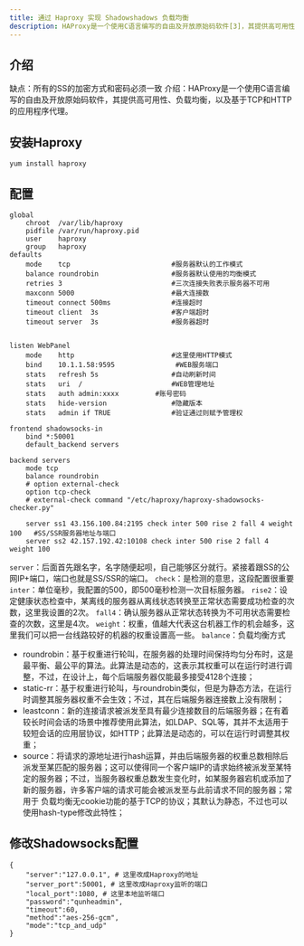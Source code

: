 ```yaml
---
title: 通过 Haproxy 实现 Shadowshadows 负载均衡
description: HAProxy是一个使用C语言编写的自由及开放原始码软件[3]，其提供高可用性、负载均衡，以及基于TCP和HTTP的应用程序代理。
---
```


## 介绍

缺点：所有的SS的加密方式和密码必须一致
介绍：HAProxy是一个使用C语言编写的自由及开放原始码软件，其提供高可用性、负载均衡，以及基于TCP和HTTP的应用程序代理。
<!-- more -->
## 安装Haproxy

```shell
yum install haproxy
```

## 配置

```shell
global
    chroot  /var/lib/haproxy
    pidfile /var/run/haproxy.pid
    user    haproxy
    group   haproxy
defaults
    mode    tcp                         #服务器默认的工作模式
    balance roundrobin                  #服务器默认使用的均衡模式
    retries 3                           #三次连接失败表示服务器不可用
    maxconn 5000                        #最大连接数
    timeout connect 500ms               #连接超时
    timeout client  3s                  #客户端超时
    timeout server  3s                  #服务器超时


listen WebPanel
    mode    http                        #这里使用HTTP模式
    bind    10.1.1.58:9595               #WEB服务端口
    stats   refresh 5s                  #自动刷新时间
    stats   uri  /                      #WEB管理地址
    stats   auth admin:xxxx         #账号密码
    stats   hide-version                #隐藏版本
    stats   admin if TRUE               #验证通过则赋予管理权

frontend shadowsocks-in
    bind *:50001
    default_backend servers

backend servers
    mode tcp
    balance roundrobin
    # option external-check
    option tcp-check
    # external-check command "/etc/haproxy/haproxy-shadowsocks-checker.py"

    server ss1 43.156.100.84:2195 check inter 500 rise 2 fall 4 weight 100   #SS/SSR服务器地址与端口
    server ss2 42.157.192.42:10108 check inter 500 rise 2 fall 4 weight 100
```

`server`：后面首先跟名字，名字随便起呗，自己能够区分就行。紧接着跟SS的公网IP+端口，端口也就是SS/SSR的端口。
`check`：是检测的意思，这段配置很重要
`inter`：单位毫秒，我配置的500，即500毫秒检测一次目标服务器。
`rise2`：设定健康状态检查中，某离线的服务器从离线状态转换至正常状态需要成功检查的次数，这里我设置的2次。
`fall4`：确认服务器从正常状态转换为不可用状态需要检查的次数，这里是4次。
`weight`：权重，值越大代表这台机器工作的机会越多，这里我们可以把一台线路较好的机器的权重设置高一些。
`balance`：负载均衡方式

- roundrobin：基于权重进行轮叫，在服务器的处理时间保持均匀分布时，这是最平衡、最公平的算法。此算法是动态的，这表示其权重可以在运行时进行调整，不过，在设计上，每个后端服务器仅能最多接受4128个连接；
- static-rr：基于权重进行轮叫，与roundrobin类似，但是为静态方法，在运行时调整其服务器权重不会生效；不过，其在后端服务器连接数上没有限制；
- leastconn：新的连接请求被派发至具有最少连接数目的后端服务器；在有着较长时间会话的场景中推荐使用此算法，如LDAP、SQL等，其并不太适用于较短会话的应用层协议，如HTTP；此算法是动态的，可以在运行时调整其权重；
- source：将请求的源地址进行hash运算，并由后端服务器的权重总数相除后派发至某匹配的服务器；这可以使得同一个客户端IP的请求始终被派发至某特定的服务器；不过，当服务器权重总数发生变化时，如某服务器宕机或添加了新的服务器，许多客户端的请求可能会被派发至与此前请求不同的服务器；常用于 负载均衡无cookie功能的基于TCP的协议；其默认为静态，不过也可以使用hash-type修改此特性；

## 修改Shadowsocks配置

```shell
{
    "server":"127.0.0.1", # 这里改成Haproxy的地址
    "server_port":50001, # 这里改成Haproxy监听的端口
    "local_port":1080, # 这里本地监听端口
    "password":"qunheadmin",
    "timeout":60,
    "method":"aes-256-gcm",
    "mode":"tcp_and_udp"
}
```
